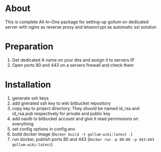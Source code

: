 # About
 This is complete All-In-One package for setting-up gollum on dedicated server with nginx as reverse proxy and letsencrypt as automatic ssl solution
 
 # Preparation
 1. Get dedicated A name on your dns and assign it to servers IP
 1. Open ports 80 and 443 on a servers firewall and check them 
 
# Installation

1. generate ssh keys
1. add gnerated ssh key to wiki bitbucket repository
1. copy key to project directory; They should be named id_rsa and id_rsa.pub respectively for private and public key
1. add oauth to bitbucket account and give it read permissions on everything
1. set config options in config.env
1. build docker image (``Docker build -t gollum-wiki:latest .``)
1. run docker, publish ports 80 and 443 (``Docker run -p 80:80 -p 443:443 gollum-wiki:latest``)

